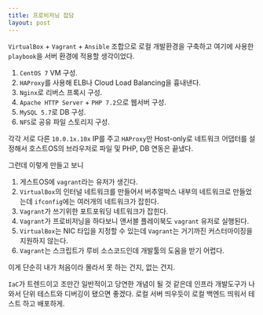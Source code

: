 ```yaml
---
title: 프로비저닝 잡담
layout: post
---
```


`VirtualBox` + `Vagrant` + `Ansible` 조합으로 로컬 개발환경을 구축하고 여기에 사용한 `playbook`을 서버 환경에 적용할 생각이었다.

1. `CentOS 7` VM 구성.
1. `HAProxy`를 사용해 ELB나 Cloud Load Balancing을 흉내낸다.
1. `Nginx`로 리버스 프록시 구성.
1. `Apache HTTP Server` + `PHP 7.2`으로 웹서버 구성.
1. `MySQL 5.7`로 DB 구성.
1. `NFS`로 공유 파일 스토리지 구성.

각각 서로 다른 `10.0.1x.10x` IP를 주고 `HAProxy`만 Host-only로 네트워크 어댑터를 설정해서 호스트OS의 브라우저로 파일 및 PHP, DB 연동은 끝냈다.

그런데 이렇게 만들고 보니

1. 게스트OS에 `vagrant`라는 유저가 생긴다.
1. `VirtualBox`의 인터널 네트워크를 만들어서 버추얼박스 내부의 네트워크로 만들었는데 `ifconfig`에는 여러개의 네트워크가 잡힌다.
1. `Vagrant`가 쓰기위한 포트포워딩 네트워크가 잡힌다.
1. `Vagrant`가 프로비저닝을 하다보니 앤서블 플레이북도 `vagrant` 유저로 실행된다.
1. `VirtualBox`는 NIC 타입을 지정할 수 있는데 `Vagrant`는 거기까진 커스터마이징을 지원하지 않는다.
1. `Vagrant`는 스크립트가 루비 소스코드인데 개발툴의 도움을 받기 어렵다.

이게 단순히 내가 처음이라 몰라서 못 하는 건지, 없는 건지.

`IaC`가 트렌드이고 조만간 일반적이고 당연한 개념이 될 것 같은데 인프라 개발도구가 나와서 단위 테스트와 디버깅이 됐으면 좋겠다.
로컬 서버 띄우듯이 로컬 백엔드 띄워서 테스트 하고 배포하게.
